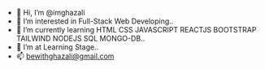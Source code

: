 - 👋 Hi, I’m @imghazali
- 👀 I’m interested in Full-Stack Web Developing..
- 🌱 I’m currently learning HTML CSS JAVASCRIPT REACTJS BOOTSTRAP TAILWIND NODEJS SQL MONGO-DB..
- 💞️ I’m at Learning Stage..
- 📫 bewithghazali@gmail.com

<!---
imghazali/imghazali is a ✨ special ✨ repository because its `README.md` (this file) appears on your GitHub profile.
You can click the Preview link to take a look at your changes.
--->
